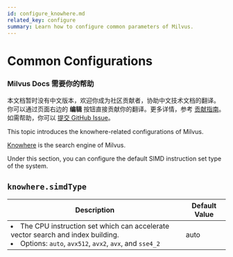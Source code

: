 ```yaml
---
id: configure_knowhere.md
related_key: configure
summary: Learn how to configure common parameters of Milvus.
---
```


# Common Configurations

<div class="alert note">
<h3>Milvus Docs 需要你的帮助</h3>
本文档暂时没有中文版本，欢迎你成为社区贡献者，协助中文技术文档的翻译。<br>
你可以通过页面右边的 <b>编辑</b> 按钮直接贡献你的翻译。更多详情，参考 <a href="https://github.com/milvus-io/milvus-docs/blob/v2.0.0/CONTRIBUTING.md">贡献指南</a>。如需帮助，你可以 <a href="https://github.com/milvus-io/milvus-docs/issues/new/choose">提交 GitHub Issue</a>。
</div>


This topic introduces the knowhere-related configurations of Milvus.

[Knowhere](https://github.com/milvus-io/milvus/blob/master/docs/design_docs/knowhere_design.md) is the search engine of Milvus.

Under this section, you can configure the default SIMD instruction set type of the system.

## `knowhere.simdType`

<table id="knowhere.simdType">
  <thead>
    <tr>
      <th class="width80">Description</th>
      <th class="width20">Default Value</th> 
    </tr>
  </thead>
  <tbody>
    <tr>
      <td>
        <li>The CPU instruction set which can accelerate vector search and index building.</li>
        <li>Options: <code>auto</code>, <code>avx512</code>, <code>avx2</code>, <code>avx</code>, and <code>sse4_2</code></li>
      </td>
      <td>auto</td>
    </tr>
  </tbody>
</table>

